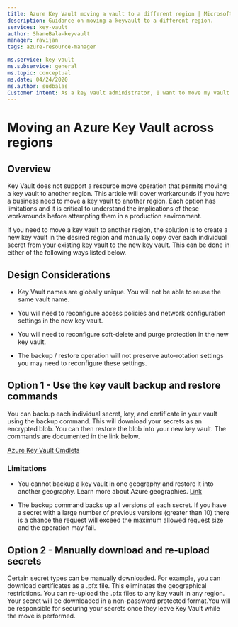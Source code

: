 ```yaml
---
title: Azure Key Vault moving a vault to a different region | Microsoft Docs
description: Guidance on moving a keyvault to a different region.
services: key-vault
author: ShaneBala-keyvault
manager: ravijan
tags: azure-resource-manager

ms.service: key-vault
ms.subservice: general
ms.topic: conceptual
ms.date: 04/24/2020
ms.author: sudbalas
Customer intent: As a key vault administrator, I want to move my vault to another region.
---
```


# Moving an Azure Key Vault across regions

## Overview

Key Vault does not support a resource move operation that permits moving a key vault to another region. This article will cover  workarounds if you have a business need to move a key vault to another region. Each option has limitations and it is critical to understand the implications of these workarounds before attempting them in a production environment.

If you need to move a key vault to another region, the solution is to create a new key vault in the desired region and manually copy over each individual secret from your existing key vault to the new key vault. This can be done in either of the following ways listed below.

## Design Considerations

* Key Vault names are globally unique. You will not be able to reuse the same vault name.

* You will need to reconfigure access policies and network configuration settings in the new key vault. 

* You will need to reconfigure soft-delete and purge protection in the new key vault.

* The backup / restore operation will not preserve auto-rotation settings you may need to reconfigure these settings.

## Option 1 - Use the key vault backup and restore commands

You can backup each individual secret, key, and certificate in your vault using the backup command. This will download your secrets as an encrypted blob. You can then restore the blob into your new key vault. The commands are documented in the link below.

[Azure Key Vault Cmdlets](https://docs.microsoft.com/powershell/module/azurerm.keyvault/?view=azurermps-6.13.0#key_vault)

### Limitations

* You cannot backup a key vault in one geography and restore it into another geography. Learn more about Azure geographies. [Link](https://azure.microsoft.com/global-infrastructure/geographies/)

* The backup command backs up all versions of each secret. If you have a secret with a large number of previous versions (greater than 10) there is a chance the request will exceed the maximum allowed request size and the operation may fail.

## Option 2 - Manually download and re-upload secrets

Certain secret types can be manually downloaded. For example, you can download certificates as a .pfx file. This eliminates the geographical restrictions. You can re-upload the .pfx files to any key vault in any region. Your secret will be downloaded in a non-password protected format.You will be responsible for securing your secrets once they leave Key Vault while the move is performed.
